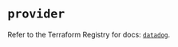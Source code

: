 # `provider`

Refer to the Terraform Registry for docs: [`datadog`](https://registry.terraform.io/providers/datadog/datadog/3.52.1/docs).
